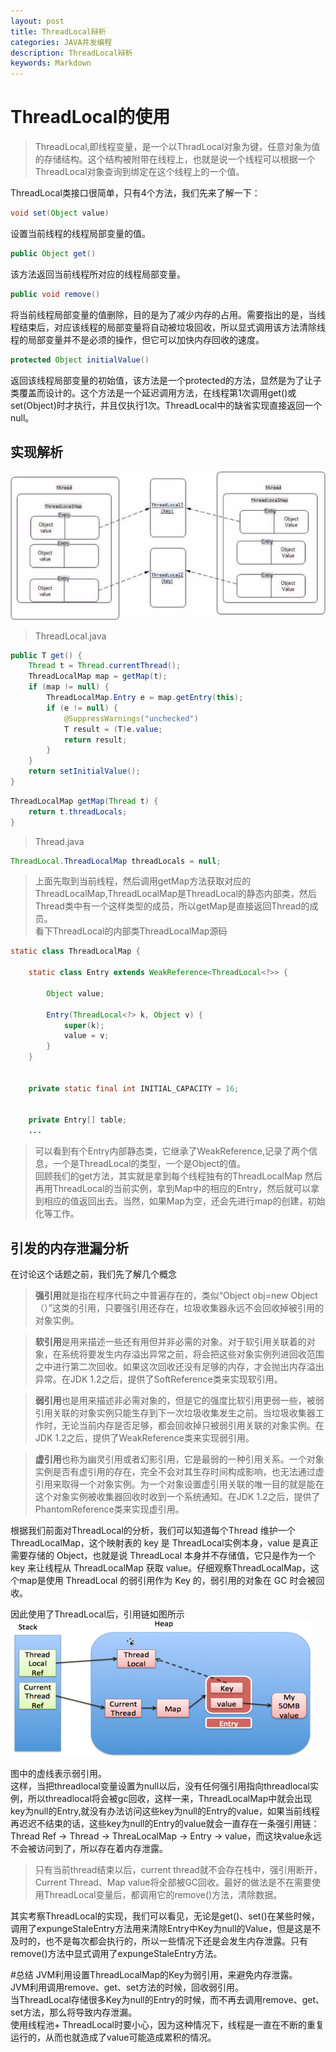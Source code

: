 ```yaml
---
layout: post
title: ThreadLocal辩析   
categories: JAVA并发编程
description: ThreadLocal辩析    
keywords: Markdown
---
```



# ThreadLocal的使用
>ThreadLocal,即线程变量，是一个以ThradLocal对象为键，任意对象为值的存储结构。这个结构被附带在线程上，也就是说一个线程可以根据一个ThreadLocal对象查询到绑定在这个线程上的一个值。  


ThreadLocal类接口很简单，只有4个方法，我们先来了解一下：

```java
void set(Object value) 
```
设置当前线程的线程局部变量的值。


```java
public Object get()
```
该方法返回当前线程所对应的线程局部变量。



```java
public void remove()
```
将当前线程局部变量的值删除，目的是为了减少内存的占用。需要指出的是，当线程结束后，对应该线程的局部变量将自动被垃圾回收，所以显式调用该方法清除线程的局部变量并不是必须的操作，但它可以加快内存回收的速度。


```java
protected Object initialValue()
```
返回该线程局部变量的初始值，该方法是一个protected的方法，显然是为了让子类覆盖而设计的。这个方法是一个延迟调用方法，在线程第1次调用get()或set(Object)时才执行，并且仅执行1次。ThreadLocal中的缺省实现直接返回一个null。


## 实现解析
![avatar](/images/blog/2019-07-19-threadlocal_01.png)

>ThreadLocal.java 


```java
public T get() {
    Thread t = Thread.currentThread(); 
    ThreadLocalMap map = getMap(t);
    if (map != null) {
        ThreadLocalMap.Entry e = map.getEntry(this);
        if (e != null) {
            @SuppressWarnings("unchecked")
            T result = (T)e.value;
            return result;
        }
    }
    return setInitialValue();
}
```

 
```java
ThreadLocalMap getMap(Thread t) {
    return t.threadLocals;
}
```

>Thread.java  
```java
ThreadLocal.ThreadLocalMap threadLocals = null;
```


>上面先取到当前线程，然后调用getMap方法获取对应的ThreadLocalMap,ThreadLocalMap是ThreadLocal的静态内部类，然后Thread类中有一个这样类型的成员，所以getMap是直接返回Thread的成员。  
>看下ThreadLocal的内部类ThreadLocalMap源码  

```java
static class ThreadLocalMap {
      
    static class Entry extends WeakReference<ThreadLocal<?>> {
       
        Object value;

        Entry(ThreadLocal<?> k, Object v) {
            super(k);
            value = v;
        }
    }

  
    private static final int INITIAL_CAPACITY = 16;

   
    private Entry[] table;
	...
```

>可以看到有个Entry内部静态类，它继承了WeakReference,记录了两个信息，一个是ThreadLocal的类型，一个是Object的值。  
>回顾我们的get方法，其实就是拿到每个线程独有的ThreadLocalMap
然后再用ThreadLocal的当前实例，拿到Map中的相应的Entry，然后就可以拿到相应的值返回出去。当然，如果Map为空，还会先进行map的创建，初始化等工作。

## 引发的内存泄漏分析
在讨论这个话题之前，我们先了解几个概念  

>**强引用**就是指在程序代码之中普遍存在的，类似“Object obj=new Object（）”这类的引用，只要强引用还存在，垃圾收集器永远不会回收掉被引用的对象实例。    

>**软引用**是用来描述一些还有用但并非必需的对象。对于软引用关联着的对象，在系统将要发生内存溢出异常之前，将会把这些对象实例列进回收范围之中进行第二次回收。如果这次回收还没有足够的内存，才会抛出内存溢出异常。在JDK 1.2之后，提供了SoftReference类来实现软引用。  

>**弱引用**也是用来描述非必需对象的，但是它的强度比软引用更弱一些，被弱引用关联的对象实例只能生存到下一次垃圾收集发生之前。当垃圾收集器工作时，无论当前内存是否足够，都会回收掉只被弱引用关联的对象实例。在JDK 1.2之后，提供了WeakReference类来实现弱引用。  

>**虚引用**也称为幽灵引用或者幻影引用，它是最弱的一种引用关系。一个对象实例是否有虚引用的存在，完全不会对其生存时间构成影响，也无法通过虚引用来取得一个对象实例。为一个对象设置虚引用关联的唯一目的就是能在这个对象实例被收集器回收时收到一个系统通知。在JDK 1.2之后，提供了PhantomReference类来实现虚引用。 
    



根据我们前面对ThreadLocal的分析，我们可以知道每个Thread 维护一个 ThreadLocalMap，这个映射表的 key 是 ThreadLocal实例本身，value 是真正需要存储的 Object，也就是说 ThreadLocal 本身并不存储值，它只是作为一个 key 来让线程从 ThreadLocalMap 获取 value。仔细观察ThreadLocalMap，这个map是使用 ThreadLocal 的弱引用作为 Key 的，弱引用的对象在 GC 时会被回收。  

因此使用了ThreadLocal后，引用链如图所示  
![avatar](/images/blog/2019-07-19-threadlocal_02.png)

图中的虚线表示弱引用。  
这样，当把threadlocal变量设置为null以后，没有任何强引用指向threadlocal实例，所以threadlocal将会被gc回收，这样一来，ThreadLocalMap中就会出现key为null的Entry,就没有办法访问这些key为null的Entry的value，如果当前线程再迟迟不结束的话，这些key为null的Entry的value就会一直存在一条强引用链：Thread Ref -> Thread -> ThreaLocalMap -> Entry -> value，而这块value永远不会被访问到了，所以存在着内存泄露。  

>只有当前thread结束以后，current thread就不会存在栈中，强引用断开，Current Thread、Map value将全部被GC回收。最好的做法是不在需要使用ThreadLocal变量后，都调用它的remove()方法，清除数据。

其实考察ThreadLocal的实现，我们可以看见，无论是get()、set()在某些时候，调用了expungeStaleEntry方法用来清除Entry中Key为null的Value，但是这是不及时的，也不是每次都会执行的，所以一些情况下还是会发生内存泄露。只有remove()方法中显式调用了expungeStaleEntry方法。  


#总结
JVM利用设置ThreadLocalMap的Key为弱引用，来避免内存泄露。  
JVM利用调用remove、get、set方法的时候，回收弱引用。  
当ThreadLocal存储很多Key为null的Entry的时候，而不再去调用remove、get、set方法，那么将导致内存泄漏。  
使用线程池+ ThreadLocal时要小心，因为这种情况下，线程是一直在不断的重复运行的，从而也就造成了value可能造成累积的情况。